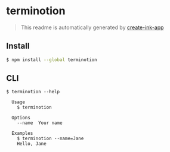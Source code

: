 # terminotion

> This readme is automatically generated by [create-ink-app](https://github.com/vadimdemedes/create-ink-app)

## Install

```bash
$ npm install --global terminotion
```

## CLI

```
$ terminotion --help

  Usage
    $ terminotion

  Options
    --name  Your name

  Examples
    $ terminotion --name=Jane
    Hello, Jane
```
